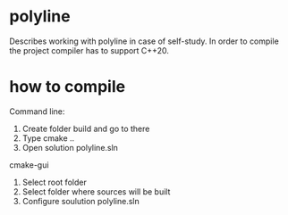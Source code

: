 # polyline
Describes working with polyline in case of self-study. In order to compile the project compiler has to support C++20.

# how to compile

Command line:

1. Create folder build and go to there
2. Type cmake ..
3. Open solution polyline.sln

cmake-gui

1. Select root folder
2. Select folder where sources will be built
3. Configure soulution polyline.sln
